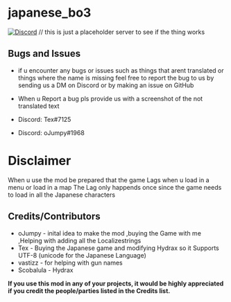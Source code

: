 # japanese_bo3
[![Discord](https://img.shields.io/badge/chat-Discord-blue.svg)](https://discord.gg/GAqmbKBrAV) // this is just a placeholder server to see if the thing works

## Bugs and Issues

* if u encounter any bugs or issues such as things that arent translated or things where the name is missing feel free to report the bug to us
    by sending us a DM on Discord or by making an issue on GitHub
* When u Report a bug pls provide us with a screenshot of the not translated text

* Discord: Tex#7125
* Discord: oJumpy#1968

# Disclaimer
When u use the mod be prepared that the game Lags when u load in a menu or load in a map
The Lag only happends once since the game needs to load in all the Japanese characters

## Credits/Contributors

* oJumpy - inital idea to make the mod ,buying the Game with me ,Helping with adding all the Localizestrings
* Tex - Buying the Japanese game and modifying Hydrax so it Supports UTF-8 (unicode for the Japanese Language)
* vastizz - for helping with gun names
* Scobalula - Hydrax


**If you use this mod in any of your projects, it would be highly appreciated if you credit the people/parties listed in the Credits list.**